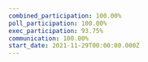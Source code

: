 ```yaml
---
combined_participation: 100.00%
poll_participation: 100.00%
exec_participation: 93.75%
communication: 100.00%
start_date: 2021-11-29T00:00:00.000Z
---
```

